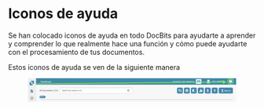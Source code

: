 # Iconos de ayuda

Se han colocado iconos de ayuda en todo DocBits para ayudarte a aprender y comprender lo que realmente hace una función y cómo puede ayudarte con el procesamiento de tus documentos.

Estos iconos de ayuda se ven de la siguiente manera

<figure><img src="../../.gitbook/assets/help-icon.png" alt=""><figcaption></figcaption></figure>
